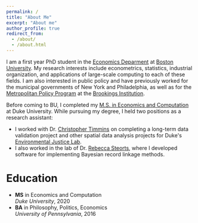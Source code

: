 ```yaml
---
permalink: /
title: "About Me"
excerpt: "About me"
author_profile: true
redirect_from: 
  - /about/
  - /about.html
---
```


I am a first year PhD student in the [Economics Deparment](http://www.bu.edu/econ/) at [Boston University](https://www.bu.edu/). My research interests include econometrics, statistics, industrial organization, and applications of large-scale computing to each of these fields. I am also interested in public policy and have previously worked for the municipal governments of New York and Philadelphia, as well as for the [Metropolitan Policy Program](https://www.brookings.edu/program/metropolitan-policy-program/) at the [Brookings Institution](https://www.brookings.edu/).

Before coming to BU, I completed my [M.S. in Economics and Computation](https://econ.duke.edu/masters-programs/degree-programs/msec) at Duke University. While pursuing my degree, I held two positions as a research assistant: 
* I worked with Dr. [Christopher Timmins](https://sites.duke.edu/christophertimmins) on completing a long-term data validation project and other spatial data analysis projects for Duke's [Environmental Justice Lab](https://nicholasinstitute.duke.edu/project/environmental-justice-lab). 
* I also worked in the lab of Dr. [Rebecca Steorts](https://resteorts.github.io/index.html), where I developed software for implementing Bayesian record linkage methods.

Education
======
* **MS** in Economics and Computation  
  *Duke University*, 2020
* **BA** in Philosophy, Politics, Economics  
  *University of Pennsylvania*, 2016